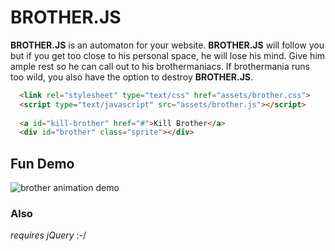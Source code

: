 BROTHER.JS
==========
**BROTHER.JS** is an automaton for your website. **BROTHER.JS** will follow you but if you get too close to his personal space, he will lose his mind. Give him ample rest so he can call out to his brothermaniacs. If brothermania runs too wild, you also have the option to destroy **BROTHER.JS**.

```html
  <link rel="stylesheet" type="text/css" href="assets/brother.css">
  <script type="text/javascript" src="assets/brother.js"></script>
  
  <a id="kill-brother" href="#">Kill Brother</a>
  <div id="brother" class="sprite"></div>
```
Fun Demo
--------
![brother animation demo](http://static.tumblr.com/v713go9/3L4mrgczu/hogantest2.gif)

### Also
*requires jQuery* :-/